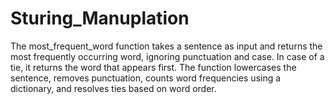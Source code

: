 # Sturing_Manuplation
The most_frequent_word function takes a sentence as input and returns the most frequently occurring word, ignoring punctuation and case. In case of a tie, it returns the word that appears first. The function lowercases the sentence, removes punctuation, counts word frequencies using a dictionary, and resolves ties based on word order.
